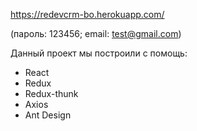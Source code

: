 https://redevcrm-bo.herokuapp.com/

(пароль: 123456; email: test@gmail.com)

Данный проект мы построили с помощь:
- React
- Redux
- Redux-thunk
- Axios
- Ant Design

